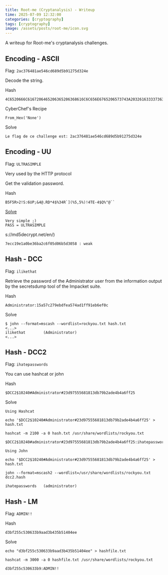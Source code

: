 ```yaml
---
title: Root-me (Cryptanalysis) - Writeup
time: 2025-07-09 12:32:00
categories: [cryptography]
tags: [cryptography]
image: /assets/posts/root-me/icon.svg
---
```


A writeup for Root-me's cryptanalysis challenges.

## Encoding - ASCII
Flag: `2ac376481ae546cd689d5b91275d324e`

Decode the string.

Hash
```
4C6520666C6167206465206365206368616C6C656E6765206573743A203261633337363438316165353436636436383964356239313237356433323465
```

CyberChef's Recipe
```
From_Hex('None')
```

Solve
```
Le flag de ce challenge est: 2ac376481ae546cd689d5b91275d324e
```

## Encoding - UU
Flag: `ULTRASIMPLE`

Very used by the HTTP protocol

Get the validation password.

Hash
```
B5F5R>2!S:6UP;&4@.RD*4$%34R`](%5,5%)!4TE-4$Q%"@``
```

[Solve](https://www.browserling.com/tools/uudecode)
```
Very simple ;)
PASS = ULTRASIMPLE
```

s://md5decrypt.net/en/)
```
7ecc19e1a0be36ba2c6f05d06b5d3058 : weak
```
## Hash - DCC
Flag: `ilikethat`

Retrieve the password of the Administrator user from the information output by the secretsdump tool of the Impacket suite.

Hash
```
Administrator:15a57c279ebdfea574ad1ff91eb6ef0c
```

Solve
```
$ john --format=mscash --wordlist=rockyou.txt hash.txt
<...>
ilikethat        (Administrator)     
<...>
```
## Hash - DCC2

Flag: `ihatepasswords`

You can use hashcat or john

Hash
```
$DCC2$10240#Administrator#23d97555681813db79b2ade4b4a6ff25
```

Solve
```
Using Hashcat

echo '$DCC2$10240#Administrator#23d97555681813db79b2ade4b4a6ff25' > hash.txt

hashcat -m 2100 -a 0 hash.txt /usr/share/wordlists/rockyou.txt

$DCC2$10240#administrator#23d97555681813db79b2ade4b4a6ff25:ihatepasswords
```
```
Using John

echo '$DCC2$10240#Administrator#23d97555681813db79b2ade4b4a6ff25' > hash.txt

john --format=mscash2 --wordlist=/usr/share/wordlists/rockyou.txt dcc2.hash

ihatepasswords   (administrator)
```

## Hash - LM

Flag: `ADMIN!!`

Hash
```
d3bf255c530633b9aad3b435b51404ee
```

Solve
```
echo "d3bf255c530633b9aad3b435b51404ee" > hashfile.txt

hashcat -m 3000 -a 0 hashfile.txt /usr/share/wordlists/rockyou.txt

d3bf255c530633b9:ADMIN!!
```


